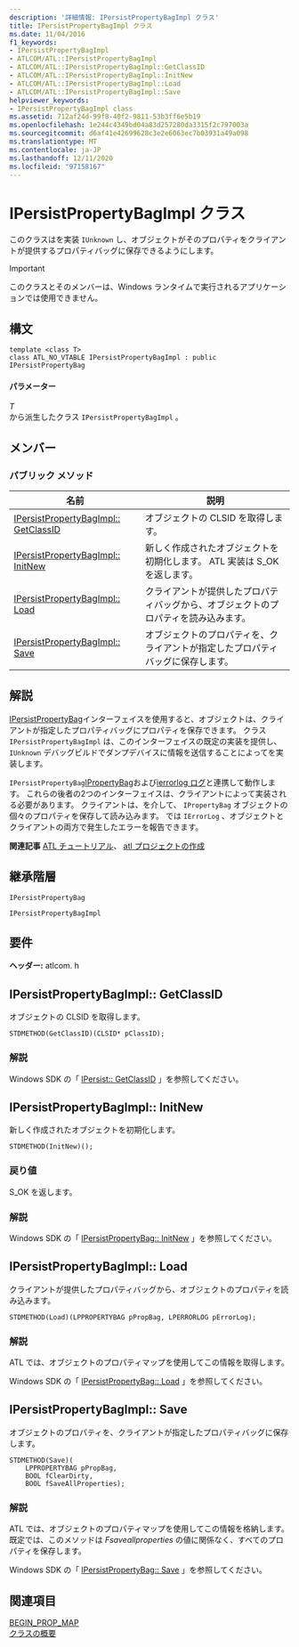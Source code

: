 ```yaml
---
description: '詳細情報: IPersistPropertyBagImpl クラス'
title: IPersistPropertyBagImpl クラス
ms.date: 11/04/2016
f1_keywords:
- IPersistPropertyBagImpl
- ATLCOM/ATL::IPersistPropertyBagImpl
- ATLCOM/ATL::IPersistPropertyBagImpl::GetClassID
- ATLCOM/ATL::IPersistPropertyBagImpl::InitNew
- ATLCOM/ATL::IPersistPropertyBagImpl::Load
- ATLCOM/ATL::IPersistPropertyBagImpl::Save
helpviewer_keywords:
- IPersistPropertyBagImpl class
ms.assetid: 712af24d-99f8-40f2-9811-53b3ff6e5b19
ms.openlocfilehash: 1e244c4349bd04a83d257280da3315f2c797003a
ms.sourcegitcommit: d6af41e42699628c3e2e6063ec7b03931a49a098
ms.translationtype: MT
ms.contentlocale: ja-JP
ms.lasthandoff: 12/11/2020
ms.locfileid: "97158167"
---
```

# <a name="ipersistpropertybagimpl-class"></a>IPersistPropertyBagImpl クラス

このクラスはを実装 `IUnknown` し、オブジェクトがそのプロパティをクライアントが提供するプロパティバッグに保存できるようにします。

> [!IMPORTANT]
> このクラスとそのメンバーは、Windows ランタイムで実行されるアプリケーションでは使用できません。

## <a name="syntax"></a>構文

```
template <class T>
class ATL_NO_VTABLE IPersistPropertyBagImpl : public IPersistPropertyBag
```

#### <a name="parameters"></a>パラメーター

*T*<br/>
から派生したクラス `IPersistPropertyBagImpl` 。

## <a name="members"></a>メンバー

### <a name="public-methods"></a>パブリック メソッド

|名前|説明|
|----------|-----------------|
|[IPersistPropertyBagImpl:: GetClassID](#getclassid)|オブジェクトの CLSID を取得します。|
|[IPersistPropertyBagImpl:: InitNew](#initnew)|新しく作成されたオブジェクトを初期化します。 ATL 実装は S_OK を返します。|
|[IPersistPropertyBagImpl:: Load](#load)|クライアントが提供したプロパティバッグから、オブジェクトのプロパティを読み込みます。|
|[IPersistPropertyBagImpl:: Save](#save)|オブジェクトのプロパティを、クライアントが指定したプロパティバッグに保存します。|

## <a name="remarks"></a>解説

[IPersistPropertyBag](/previous-versions/windows/internet-explorer/ie-developer/platform-apis/aa768205\(v=vs.85\))インターフェイスを使用すると、オブジェクトは、クライアントが指定したプロパティバッグにプロパティを保存できます。 クラス `IPersistPropertyBagImpl` は、このインターフェイスの既定の実装を提供し、 `IUnknown` デバッグビルドでダンプデバイスに情報を送信することによってを実装します。

`IPersistPropertyBag`[IPropertyBag](/previous-versions/windows/internet-explorer/ie-developer/platform-apis/aa768196\(v=vs.85\))および[ierrorlog ログ](/previous-versions/windows/internet-explorer/ie-developer/platform-apis/aa768231\(v=vs.85\))と連携して動作します。 これらの後者の2つのインターフェイスは、クライアントによって実装される必要があります。 クライアントは、を介して、 `IPropertyBag` オブジェクトの個々のプロパティを保存して読み込みます。 では `IErrorLog` 、オブジェクトとクライアントの両方で発生したエラーを報告できます。

**関連記事** [ATL チュートリアル](../../atl/active-template-library-atl-tutorial.md)、 [atl プロジェクトの作成](../../atl/reference/creating-an-atl-project.md)

## <a name="inheritance-hierarchy"></a>継承階層

`IPersistPropertyBag`

`IPersistPropertyBagImpl`

## <a name="requirements"></a>要件

**ヘッダー:** atlcom. h

## <a name="ipersistpropertybagimplgetclassid"></a><a name="getclassid"></a> IPersistPropertyBagImpl:: GetClassID

オブジェクトの CLSID を取得します。

```
STDMETHOD(GetClassID)(CLSID* pClassID);
```

### <a name="remarks"></a>解説

Windows SDK の「 [IPersist:: GetClassID](/windows/win32/api/objidl/nf-objidl-ipersist-getclassid) 」を参照してください。

## <a name="ipersistpropertybagimplinitnew"></a><a name="initnew"></a> IPersistPropertyBagImpl:: InitNew

新しく作成されたオブジェクトを初期化します。

```
STDMETHOD(InitNew)();
```

### <a name="return-value"></a>戻り値

S_OK を返します。

### <a name="remarks"></a>解説

Windows SDK の「 [IPersistPropertyBag:: InitNew](/previous-versions/windows/internet-explorer/ie-developer/platform-apis/aa768204\(v=vs.85\)) 」を参照してください。

## <a name="ipersistpropertybagimplload"></a><a name="load"></a> IPersistPropertyBagImpl:: Load

クライアントが提供したプロパティバッグから、オブジェクトのプロパティを読み込みます。

```
STDMETHOD(Load)(LPPROPERTYBAG pPropBag, LPERRORLOG pErrorLog);
```

### <a name="remarks"></a>解説

ATL では、オブジェクトのプロパティマップを使用してこの情報を取得します。

Windows SDK の「 [IPersistPropertyBag:: Load](/previous-versions/windows/internet-explorer/ie-developer/platform-apis/aa768206\(v=vs.85\)) 」を参照してください。

## <a name="ipersistpropertybagimplsave"></a><a name="save"></a> IPersistPropertyBagImpl:: Save

オブジェクトのプロパティを、クライアントが指定したプロパティバッグに保存します。

```
STDMETHOD(Save)(
    LPPROPERTYBAG pPropBag,
    BOOL fClearDirty,
    BOOL fSaveAllProperties);
```

### <a name="remarks"></a>解説

ATL では、オブジェクトのプロパティマップを使用してこの情報を格納します。 既定では、このメソッドは *Fsaveallproperties* の値に関係なく、すべてのプロパティを保存します。

Windows SDK の「 [IPersistPropertyBag:: Save](/previous-versions/windows/internet-explorer/ie-developer/platform-apis/aa768207\(v=vs.85\)) 」を参照してください。

## <a name="see-also"></a>関連項目

[BEGIN_PROP_MAP](property-map-macros.md#begin_prop_map)<br/>
[クラスの概要](../../atl/atl-class-overview.md)
